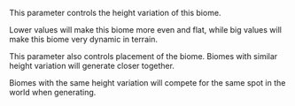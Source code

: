 This parameter controls the height variation of this biome.

Lower values will make this biome more even and flat, while big values will make this biome
very dynamic in terrain.

This parameter also controls placement of the biome.
Biomes with similar height variation will generate closer together.

Biomes with the same height variation will compete for the same spot in the world when generating.